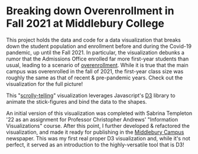 # Breaking down Overenrollment in Fall 2021 at Middlebury College

This project holds the data and code for a data visualization that breaks down the student population and enrollment before and during the Covid-19 pandemic, up until the Fall 2021. In particular, the visualization debunks a rumor that the Admissions Office enrolled far more first-year students than usual, leading to a scenario of [overenrollment](https://www.middleburycampus.com/article/2021/09/dining-halls-and-parking-lots-stretched-thin-due-to-over-enrollment). While it is true that the main campus was overenrolled in the fall of 2021, the first-year class size was roughly the same as that of recent & pre-pandemic years. Check out the visualization for the full picture!

This "[scrolly-telling](https://bost.ocks.org/mike/scroll/)" visualization leverages Javascript's [D3](https://d3js.org/) library to animate the stick-figures and bind the data to the shapes.

An initial version of this visualization was completed with Sabrina Templeton '22 as an assignment for Professor Christopher Andrews' "Information Visualizations" course. After this point, I further developed & refactored the visualization, and made it ready for publishing in the [Middlebury Campus](https://middleburycampus.com) newspaper. This was my first real proper D3 visualization and, while it's not perfect, it served as an introduction to the highly-versatile tool that is D3!
